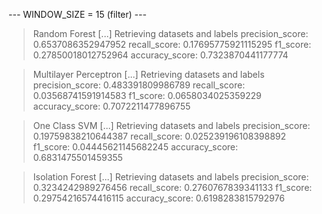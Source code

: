 
 --- WINDOW_SIZE = 15 (filter) --- 


> Random Forest
[...] Retrieving datasets and labels
precision_score: 0.6537086352947952
recall_score: 0.17695775921115295
f1_score: 0.27850018012752964
accuracy_score: 0.7323870441177774


> Multilayer Perceptron
[...] Retrieving datasets and labels
precision_score: 0.483391809986789
recall_score: 0.03568741591914583
f1_score: 0.0658034025359229
accuracy_score: 0.7072211477896755


> One Class SVM
[...] Retrieving datasets and labels
precision_score: 0.19759838210644387
recall_score: 0.025239196108398892
f1_score: 0.04445621145682245
accuracy_score: 0.6831475501459355


> Isolation Forest
[...] Retrieving datasets and labels
precision_score: 0.3234242989276456
recall_score: 0.2760767839341133
f1_score: 0.29754216574416115
accuracy_score: 0.6198283815792976
